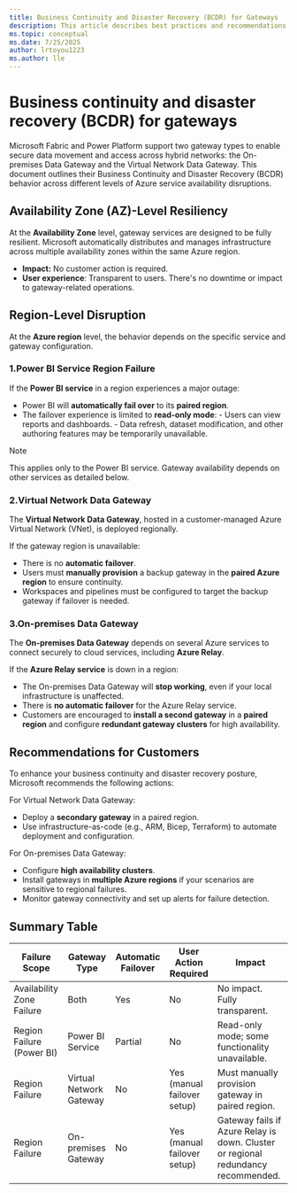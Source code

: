 ```yaml
---
title: Business Continuity and Disaster Recovery (BCDR) for Gateways 
description: This article describes best practices and recommendations for the on-premises data gateway and virtual network data gateway business Continuity and Disaster Recovery (BCDR).
ms.topic: conceptual
ms.date: 7/25/2025
author: lrtoyou1223
ms.author: lle
---
```


# Business continuity and disaster recovery (BCDR) for gateways

Microsoft Fabric and Power Platform support two gateway types to enable secure data movement and access across hybrid networks: the On-premises Data Gateway and the Virtual Network Data Gateway. This document outlines their Business Continuity and Disaster Recovery (BCDR) behavior across different levels of Azure service availability disruptions.

## Availability Zone (AZ)-Level Resiliency

At the **Availability Zone** level, gateway services are designed to be fully resilient. Microsoft automatically distributes and manages infrastructure across multiple availability zones within the same Azure region.

- **Impact:** No customer action is required.
- **User experience**: Transparent to users. There's no downtime or impact to gateway-related operations.

## Region-Level Disruption

At the **Azure region** level, the behavior depends on the specific service and gateway configuration.

### 1.Power BI Service Region Failure

If the **Power BI service** in a region experiences a major outage:

- Power BI will **automatically fail over** to its **paired region**.
- The failover experience is limited to **read-only mode**:
      - Users can view reports and dashboards.
      - Data refresh, dataset modification, and other authoring features may be temporarily unavailable.

> [!NOTE]
> This applies only to the Power BI service. Gateway availability depends on other services as detailed below.

### 2.Virtual Network Data Gateway

The **Virtual Network Data Gateway**, hosted in a customer-managed Azure Virtual Network (VNet), is deployed regionally.

If the gateway region is unavailable:

- There is no **automatic failover**.
- Users must **manually provision** a backup gateway in the **paired Azure region** to ensure continuity.
- Workspaces and pipelines must be configured to target the backup gateway if failover is needed.

### 3.On-premises Data Gateway

The **On-premises Data Gateway** depends on several Azure services to connect securely to cloud services, including **Azure Relay**.

If the **Azure Relay service** is down in a region:

- The On-premises Data Gateway will **stop working**, even if your local infrastructure is unaffected. 
- There is **no automatic failover** for the Azure Relay service. 
- Customers are encouraged to **install a second gateway** in a **paired region** and configure **redundant gateway clusters** for high availability. 

## Recommendations for Customers

To enhance your business continuity and disaster recovery posture, Microsoft recommends the following actions:

For Virtual Network Data Gateway:

- Deploy a **secondary gateway** in a paired region.
- Use infrastructure-as-code (e.g., ARM, Bicep, Terraform) to automate deployment and configuration.

For On-premises Data Gateway:

- Configure **high availability clusters**.
- Install gateways in **multiple Azure regions** if your scenarios are sensitive to regional failures.
- Monitor gateway connectivity and set up alerts for failure detection.

## Summary Table

|Failure Scope |Gateway Type |Automatic Failover |User Action Required |Impact |
|-----------|-----------|----------|-----------------|---------------|
|Availability Zone Failure |Both |Yes |No |No impact. Fully transparent. |
|Region Failure (Power BI) |Power BI Service |Partial |No |Read-only mode; some functionality unavailable.|
|Region Failure |Virtual Network Gateway |No |Yes (manual failover setup) |Must manually provision gateway in paired region. |
|Region Failure |On-premises Gateway |No |Yes (manual failover setup) |Gateway fails if Azure Relay is down. Cluster or regional redundancy recommended. |
